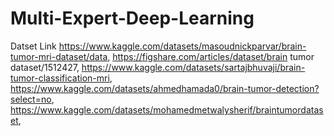 # Multi-Expert-Deep-Learning
Datset Link
https://www.kaggle.com/datasets/masoudnickparvar/brain-tumor-mri-dataset/data,
https://figshare.com/articles/dataset/brain tumor dataset/1512427,
https://www.kaggle.com/datasets/sartajbhuvaji/brain-tumor-classification-mri,
https://www.kaggle.com/datasets/ahmedhamada0/brain-tumor-detection?select=no,
https://www.kaggle.com/datasets/mohamedmetwalysherif/braintumordataset,

